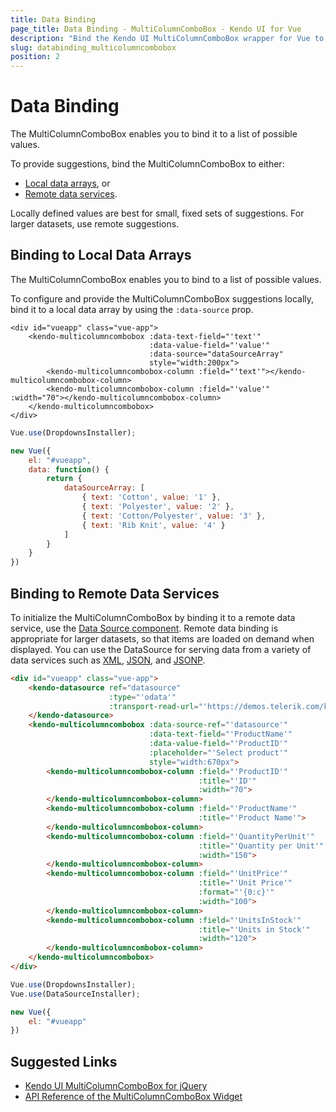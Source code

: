 ```yaml
---
title: Data Binding
page_title: Data Binding - MultiColumnComboBox - Kendo UI for Vue
description: "Bind the Kendo UI MultiColumnComboBox wrapper for Vue to local data arrays or remote data services."
slug: databinding_multicolumncombobox
position: 2
---
```


# Data Binding

The MultiColumnComboBox enables you to bind it to a list of possible values.

To provide suggestions, bind the MultiColumnComboBox to either:
* [Local data arrays](#toc-binding-to-local-data-arrays), or
* [Remote data services](#toc-binding-to-remote-data-services).

Locally defined values are best for small, fixed sets of suggestions. For larger datasets, use remote suggestions.

## Binding to Local Data Arrays

The MultiColumnComboBox enables you to bind to a list of possible values.

To configure and provide the MultiColumnComboBox suggestions locally, bind it to a local data array by using the `:data-source` prop.

```html-preview
<div id="vueapp" class="vue-app">
    <kendo-multicolumncombobox :data-text-field="'text'"
                               :data-value-field="'value'"
                               :data-source="dataSourceArray"
                               style="width:200px">
        <kendo-multicolumncombobox-column :field="'text'"></kendo-multicolumncombobox-column>
        <kendo-multicolumncombobox-column :field="'value'" :width="70"></kendo-multicolumncombobox-column>
    </kendo-multicolumncombobox>
</div>
```
```js
Vue.use(DropdownsInstaller);

new Vue({
    el: "#vueapp",
    data: function() {
        return {
            dataSourceArray: [
                { text: 'Cotton', value: '1' },
                { text: 'Polyester', value: '2' },
                { text: 'Cotton/Polyester', value: '3' },
                { text: 'Rib Knit', value: '4' }
            ]
        }
    }
})
```

## Binding to Remote Data Services

To initialize the MultiColumnComboBox by binding it to a remote data service, use the [Data Source component](https://docs.telerik.com/kendo-ui/framework/datasource/overview). Remote data binding is appropriate for larger datasets, so that items are loaded on demand when displayed. You can use the DataSource for serving data from a variety of data services such as [XML](http://en.wikipedia.org/wiki/XML), [JSON](http://en.wikipedia.org/wiki/JSON), and [JSONP](http://en.wikipedia.org/wiki/JSONP).

```html
<div id="vueapp" class="vue-app">
    <kendo-datasource ref="datasource"
                      :type="'odata'"
                      :transport-read-url="'https://demos.telerik.com/kendo-ui/service/Northwind.svc/Products'">
    </kendo-datasource>
    <kendo-multicolumncombobox :data-source-ref="'datasource'"
                               :data-text-field="'ProductName'"
                               :data-value-field="'ProductID'"
                               :placeholder="'Select product'"
                               style="width:670px">
        <kendo-multicolumncombobox-column :field="'ProductID'"
                                          :title="'ID'"
                                          :width="70">
        </kendo-multicolumncombobox-column>
        <kendo-multicolumncombobox-column :field="'ProductName'"
                                          :title="'Product Name'">
        </kendo-multicolumncombobox-column>
        <kendo-multicolumncombobox-column :field="'QuantityPerUnit'"
                                          :title="'Quantity per Unit'"
                                          :width="150">
        </kendo-multicolumncombobox-column>
        <kendo-multicolumncombobox-column :field="'UnitPrice'"
                                          :title="'Unit Price'"
                                          :format="'{0:c}'"
                                          :width="100">
        </kendo-multicolumncombobox-column>
        <kendo-multicolumncombobox-column :field="'UnitsInStock'"
                                          :title="'Units in Stock'"
                                          :width="120">
        </kendo-multicolumncombobox-column>
    </kendo-multicolumncombobox>
</div>
```
```js
Vue.use(DropdownsInstaller);
Vue.use(DataSourceInstaller);

new Vue({
    el: "#vueapp"
})
```

## Suggested Links

* [Kendo UI MultiColumnComboBox for jQuery](https://docs.telerik.com/kendo-ui/controls/editors/multicolumncombobox/overview)
* [API Reference of the MultiColumnComboBox Widget](https://docs.telerik.com/kendo-ui/api/javascript/ui/multicolumncombobox)
